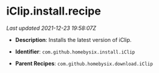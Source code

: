 # iClip.install.recipe

_Last updated 2021-12-23 19:58:07Z_

- **Description**: Installs the latest version of iClip.

- **Identifier**: `com.github.homebysix.install.iClip`

- **Parent Recipes**: `com.github.homebysix.download.iClip`